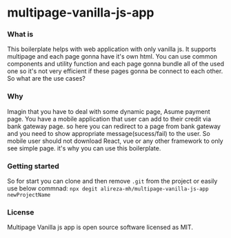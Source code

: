 # multipage-vanilla-js-app

### What is
This boilerplate helps with web application with only vanilla js. It supports multipage and each page gonna have it's own html.
You can use common components and utility function and each page gonna bundle all of the used one so it's not very efficient if these pages gonna be connect to each other. 
So what are the use cases?

### Why
Imagin that you have to deal with some dynamic page, Asume payment page. You have a mobile application that user can add to their credit via bank gateway page. so here you can redirect to a page from bank gateway and you need to show appropriate message(sucess/fail) to the user. So mobile user should not download React, vue or any other framework to only see simple page. it's why you can use this boilerplate.

### Getting started
So for start you can clone and then remove `.git` from the project or easily use below commnad:
`npx degit alireza-mh/multipage-vanilla-js-app newProjectName`
### License
Multipage Vanilla js app is open source software licensed as MIT.
